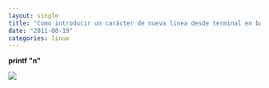 ```yaml
---
layout: single
title: "Como introducir un carácter de nueva linea desde terminal en bash"
date: "2011-08-19"
categories: linux
---
```


**printf "n"**

![](https://blogger.googleusercontent.com/tracker/3262098284547378612-2455111729693840128?l=tablondesastre.blogspot.com)

